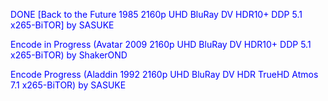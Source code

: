 
DONE [Back to the Future 1985 2160p UHD BluRay DV HDR10+ DDP 5.1 x265-BiTOR] by SASUKE

Encode in Progress (Avatar 2009 2160p UHD BluRay DV HDR10+ DDP 5.1  x265-BiTOR) by ShakerOND

Encode Progress (Aladdin 1992 2160p UHD BluRay DV HDR TrueHD Atmos 7.1 x265-BiTOR) by SASUKE



<body text="blue">
  


